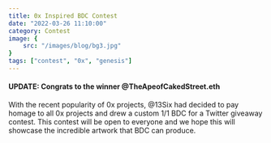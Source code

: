 ```yaml
---
title: 0x Inspired BDC Contest
date: "2022-03-26 11:10:00"
category: Contest
image: {
	src: "/images/blog/bg3.jpg"
}
tags: ["contest", "0x", "genesis"]
---
```


#### UPDATE: Congrats to the winner @TheApeofCakedStreet.eth 

With the recent popularity of 0x projects, @13Six had decided to pay homage to all 0x projects and drew a custom 1/1 BDC for a Twitter giveaway contest.  This contest will be open to everyone and we hope this will showcase the incredible artwork that BDC can produce.
